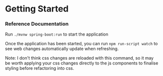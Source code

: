 # Getting Started

### Reference Documentation

Run `./mvnw spring-boot:run` to start the application

Once the application has been started, you can run `npm run-script watch` to see web changes automatically update when refreshing.

Note: I don't think css changes are reloaded with this command, so it may be worth applying your css changes directly to
the js components to finalise styling before refactoring into css.